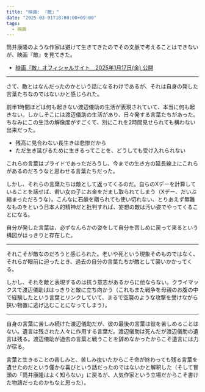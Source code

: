 ```yaml
---
title: "映画: 『敵』"
date: "2025-03-01T18:00:00+09:00"
tags:
  - 映画
---
```


筒井康隆のような作家は避けて生きてきたのでその文脈で考えることはできないが、映画『敵』を見てきた。

- [映画『敵』オフィシャルサイト　2025年1月17日(金) 公開](https://happinet-phantom.com/teki/)

---

さて、敵とはなんだったのかという話になるわけであるが、それは自身の発した言葉たちなのではないかと感じられた。

前半1時間ほどは何も起きない渡辺儀助の生活が表現されていて、本当に何も起きない。しかしそこには渡辺儀助の生活があり、日々発する言葉たちがあった。ちなみにこの生活の解像度がすごくて、別にこれを2時間見せられても構わない出来だった。

- 残高に見合わない長生きは悲惨だから
- ただ生き延びるために生きるってことを、どうしても受け入れられない

これらの言葉はプライドであっただろうし、今までの生き方の延長線上にこれらがあるのだろうなと思わせる言葉たちだった。

しかし、それらの言葉たちは敵として返ってくるのだ。自らのXデーを計算していることを話せば、若い女の子にお金をだまし取られてしまう（Xデー、だいぶ縮まっただろうな）。こんなに石鹸を贈られても使い切れない、とりあえず無難なものをという日本人的精神だと批判すれば、妄想の敵は汚い姿でやってくることになる。

自分が発した言葉は、必ずなんらかの姿をして自分を苦しめに戻って来るという構図がはっきりと存在した。

---

それこそが敵なのだろうと感じられた。老いや死という現象そのものではなく、それらが眼前に迫ったとき、過去の自分の言葉たちが敵として襲いかかってくる。

しかし、それを敵と表現するのは抗う意志があるからに他ならない。クライマックスで渡辺儀助ははっきりと敵に立ち向かう（これもまた戦争を母親のお腹の中で経験したという言葉とリンクしていて、まるで空襲のような攻撃を受けながら狭い物置に逃げ込むことになってしまう）。

---

自身の言葉に苦しみ続けた渡辺儀助だが、彼の最後の言葉は彼を苦しめることはない。遺言は残された人々に作用する言葉だ。渡辺儀助は死んだが渡辺儀助の遺言は残る。渡辺儀助が過去の言葉と戦うことを辞めなかったからこそ遺言には力が宿る。

言葉と生きることの苦しみと、苦しみ抜いたからこそ命が終わっても残る言葉を遺せたのだという僅かな喜びという話だったのではないかと解釈した（そして冒頭の「筒井康隆はよく知らない」に戻るが、人気作家という立場だからこそ書けた物語だったのかもなと思った）。
